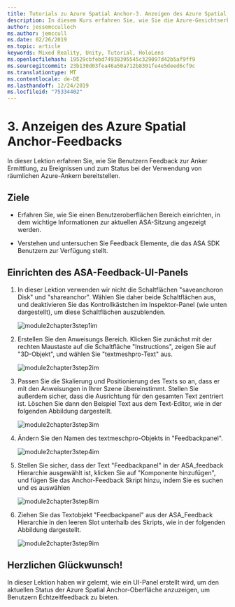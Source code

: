 ```yaml
---
title: Tutorials zu Azure Spatial Anchor-3. Anzeigen des Azure Spatial Anchor-Feedbacks
description: In diesem Kurs erfahren Sie, wie Sie die Azure-Gesichtserkennung in einer Mixed Reality-Anwendung implementieren.
author: jessemcculloch
ms.author: jemccull
ms.date: 02/26/2019
ms.topic: article
keywords: Mixed Reality, Unity, Tutorial, HoloLens
ms.openlocfilehash: 19529cbfebd74938395545c329097d42b5af9ff9
ms.sourcegitcommit: 23b130d03fea46a50a712b8301fe4e5deed6cf9c
ms.translationtype: MT
ms.contentlocale: de-DE
ms.lasthandoff: 12/24/2019
ms.locfileid: "75334402"
---
```

# <a name="3-displaying-azure-spatial-anchor-feedback"></a>3. Anzeigen des Azure Spatial Anchor-Feedbacks

In dieser Lektion erfahren Sie, wie Sie Benutzern Feedback zur Anker Ermittlung, zu Ereignissen und zum Status bei der Verwendung von räumlichen Azure-Ankern bereitstellen.

## <a name="objectives"></a>Ziele

* Erfahren Sie, wie Sie einen Benutzeroberflächen Bereich einrichten, in dem wichtige Informationen zur aktuellen ASA-Sitzung angezeigt werden.

* Verstehen und untersuchen Sie Feedback Elemente, die das ASA SDK Benutzern zur Verfügung stellt.

## <a name="set-up-asa-feedback-ui-panel"></a>Einrichten des ASA-Feedback-UI-Panels

1. In dieser Lektion verwenden wir nicht die Schaltflächen "saveanchoron Disk" und "shareanchor". Wählen Sie daher beide Schaltflächen aus, und deaktivieren Sie das Kontrollkästchen im Inspektor-Panel (wie unten dargestellt), um diese Schaltflächen auszublenden.

    ![module2chapter3step1im](images/module2chapter3step1im.PNG)

2. Erstellen Sie den Anweisungs Bereich. Klicken Sie zunächst mit der rechten Maustaste auf die Schaltfläche "Instructions", zeigen Sie auf "3D-Objekt", und wählen Sie "textmeshpro-Text" aus.

    ![module2chapter3step2im](images/module2chapter3step2im.PNG)

3. Passen Sie die Skalierung und Positionierung des Texts so an, dass er mit den Anweisungen in Ihrer Szene übereinstimmt. Stellen Sie außerdem sicher, dass die Ausrichtung für den gesamten Text zentriert ist. Löschen Sie dann den Beispiel Text aus dem Text-Editor, wie in der folgenden Abbildung dargestellt.

    ![module2chapter3step3im](images/module2chapter3step3im.PNG)

4. Ändern Sie den Namen des textmeschpro-Objekts in "Feedbackpanel".

    ![module2chapter3step4im](images/module2chapter3step4im.PNG)

5. Stellen Sie sicher, dass der Text "Feedbackpanel" in der ASA_feedback Hierarchie ausgewählt ist, klicken Sie auf "Komponente hinzufügen", und fügen Sie das Anchor-Feedback Skript hinzu, indem Sie es suchen und es auswählen

    ![module2chapter3step8im](images/module2chapter3step8im.PNG)

6. Ziehen Sie das Textobjekt "Feedbackpanel" aus der ASA_Feedback Hierarchie in den leeren Slot unterhalb des Skripts, wie in der folgenden Abbildung dargestellt.

    ![module2chapter3step9im](images/module2chapter3step9im.PNG)

## <a name="congratulations"></a>Herzlichen Glückwunsch!

In dieser Lektion haben wir gelernt, wie ein UI-Panel erstellt wird, um den aktuellen Status der Azure Spatial Anchor-Oberfläche anzuzeigen, um Benutzern Echtzeitfeedback zu bieten.
